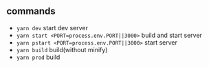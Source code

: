 commands
------------
- `yarn dev` start dev server
- `yarn start <PORT=process.env.PORT||3000>` build and start server
- `yarn pstart <PORT=process.env.PORT||3000>` start server
- `yarn build` build(without minify)
- `yarn prod` build